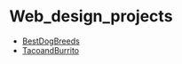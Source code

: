 # Web_design_projects

<ul>
    <li><a href="html_intro/index.html" target="_blank">BestDogBreeds</a></li>
    <li><a href="html5_css/burrito.html" target="_blank">TacoandBurrito</a></li>
</ul>